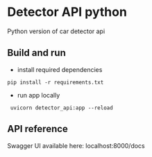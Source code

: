 # Detector API python

Python version of car detector api

## Build and run

- install required dependencies
```
pip install -r requirements.txt
```
- run app locally
```
 uvicorn detector_api:app --reload
```

## API reference
Swagger UI available here: localhost:8000/docs
